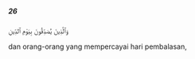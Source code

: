 ##### 26

<span class="ayah">وَٱلَّذِينَ يُصَدِّقُونَ بِيَوْمِ ٱلدِّينِ</span>

<span class="ayah_translation">dan orang-orang yang mempercayai hari pembalasan,</span>
